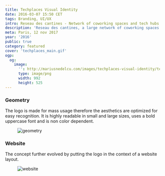 ```yaml
---
title: Techplaces Visual Identity
date: 2016-03-07 15:50 CET
tags: Branding, UI/UX
intro: Reseau des cantines - Network of coworking spaces and tech hubs in France, rebranded into Techplaces.
description: 'Reseau des cantines, a large network of coworking spaces and tech hubs in France, rebranded into Techplaces.'
meta: Paris, 12 nov 2017
year: '2016'
public: true
category: featured
cover: 'techplaces_main.gif'
ogp:
  og:
    image:
      '': http://mariusnedelcu.com/images/techplaces-visual-identity/techplaces_main.gif
      type: image/png
      width: 992
      height: 525
---
```

### Geometry
The logo is made for mass usage therefore the aesthetics are optimized for easy recognition. It is highly readable in small and large sizes, uses a bold uppercase font and is non color dependent.
<figure>
	<img src="/images/techplaces-visual-identity/techplaces_geometry.jpg" alt="geometry">
</figure>

### Website
The concept further evolved by putting the logo in the context of a website layout.
<figure>
  <img src="/images/techplaces-visual-identity/techplaces_website.png" alt="website">
</figure>
